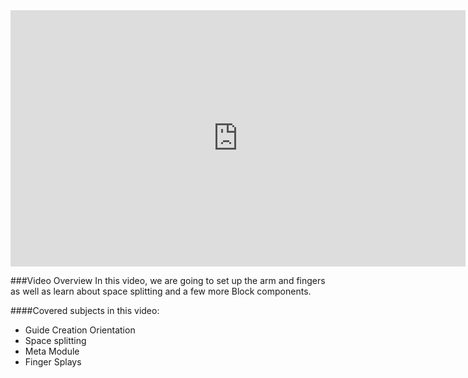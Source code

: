 <iframe width="728" height="409.5" src="https://www.youtube.com/embed/LEdG99Cbvkw" frameborder="0" allow="accelerometer; autoplay; clipboard-write; encrypted-media; gyroscope; picture-in-picture" allowfullscreen></iframe>

###Video Overview
<font>
In this video, we are going to set up the arm and fingers as well as learn about space splitting and a few more Block components.
</font>

####Covered subjects in this video:
* Guide Creation Orientation
* Space splitting
* Meta Module
* Finger Splays
